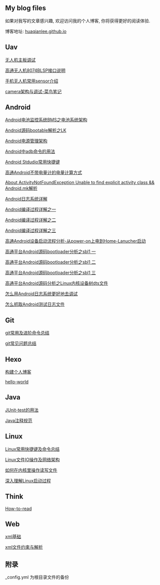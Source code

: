 ## My blog files
如果对我写的文章感兴趣, 欢迎访问我的个人博客, 你将获得更好的阅读体验.

博客地址: [huaqianlee.github.io](http://huaqianlee.github.io)

Uav
-----------
[无人机主板调试](_posts/Uav/uav-board-debugging.md)

[高通无人机8074BLSP接口说明](_posts/Uav/Qualcomm-uav-blsp-port.md)

[手机无人机常用sensor介绍](_posts/Uav/mobile-and-uav-sensors.md)

[camera架构与调试-菜鸟笔记](_posts/Uav/camera-arch-and-tunning-rookie-note.md)

Android
-----------
[Android电池监控系统BMS之电池系统架构](_posts/Android/Android电池监控系统-BMS-之电池系统架构.md) 

[Android源码bootable解析之LK](./_posts/Android/Android源码bootable解析之LK-bootloader-little-kernel.md) 

[Android电源管理架构](_posts/Android/Android电源管理架构.md) 

[Android中adb命令的用法](_posts/Android/Android中adb-Android-Debug-Bridge-命令的用法.md)

[Android Stdudio常用快捷键](_posts/Android/Android-Stdudio-Linux-windows-mac常用快捷键.md)

[高通Android不带电量计的电量计算方式](_posts/Android/高通Android不带电量计的电量计算方式.md)

[About ActivityNotFoundException Unable to find explicit activity class && Android.mk解析](_posts/Android/About-ActivityNotFoundException-Unable-to-find-explicit-activity-class-Android-mk解析.md)

[Android日志系统详解](_posts/Android/Android-Logging-system-Android日志系统详解.md)

[Android编译过程详解之一](_posts/Android/Android编译过程详解之一.md)

[Android编译过程详解之二](_posts/Android/Android编译过程详解之二.md)

[Android编译过程详解之三](_posts/Android/Android编译过程详解之三.md)

[高通Android设备启动流程分析-从power-on上电到Home-Lanucher启动](_posts/Android/高通Android设备启动流程分析-从power-on上电到Home-Lanucher启动.md)

[高通平台Android源码bootloader分析之sbl1 一](_posts/Android/高通平台Android源码bootloader分析之sbl1-一.md)

[高通平台Android源码bootloader分析之sbl1 二](_posts/Android/高通平台Android源码bootloader分析之sbl1-二.md)

[高通平台Android源码bootloader分析之sbl1 三](_posts/Android/高通平台Android源码bootloader分析之sbl1-三.md)

[高通平台Android源码分析之Linux内核设备树dts文件](_posts/Android/高通平台Android源码分析之Linux内核设备树-DT-Device-Tree-dts文件.md)

[怎么用Android日志系统更好地去调试](_posts/Android/怎么用Android日志系统更好地去调试-How-to-debug-with-Android-logging.md)

[怎么抓取Android测试日志文件](_posts/Android/怎么抓取Android测试日志文件-How-to-get-android-log-file.md)

Git
-----------
[git常用及进阶命令总结](_posts/Git/git常用及进阶命令总结.md)

[git常见问题总结](_posts/Git/git-experence.md)

Hexo
-----------
[构建个人博客](_posts/Hexo/build-person-blog-with-hexo.md)

[hello-world](_posts/Hexo/hello-world.md)

Java
-----------
[JUnit-test的用法](_posts/Java/JUnit-test的用法.md)

[Java注释规范](_posts/Java/The-document-convetions-for-Java.md)

Linux
-----------
[Linux常用快捷键及命令总结](_posts/Linux/Linux常用快捷键及命令总结.md)

[Linux文件IO操作及网络架构](_posts/Linux/Linux文件IO操作及网络架构.md)

[如何在内核里操作读写文件](_posts/Linux/如何在内核里操作读写文件-create-open-read-write.md)

[深入理解Linux启动过程](_posts/Linux/深入理解Linux启动过程.md)

Think
-----------
[How-to-read](_posts/Think/How-to-read.md)

Web
-----------
[xml基础](_posts/Web/xml基础.md)

[xml文件约束与解析](_posts/Web/xml文件约束与解析.md)


## 附录
_config.yml 为根目录文件的备份

